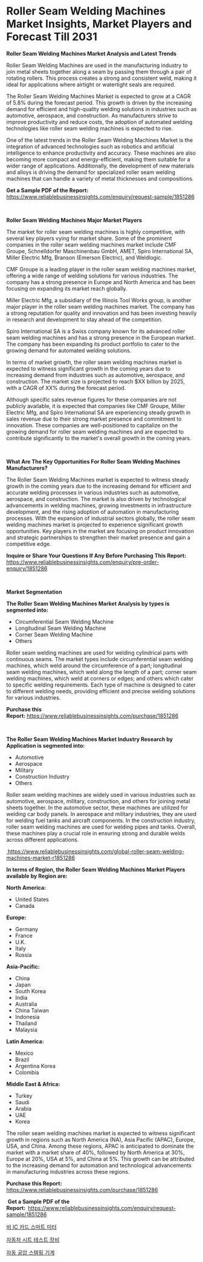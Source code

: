 <p><h1>Roller Seam Welding Machines Market Insights, Market Players and Forecast Till 2031</h1></p><p><strong>Roller Seam Welding Machines Market Analysis and Latest Trends</strong></p>
<p><p>Roller Seam Welding Machines are used in the manufacturing industry to join metal sheets together along a seam by passing them through a pair of rotating rollers. This process creates a strong and consistent weld, making it ideal for applications where airtight or watertight seals are required. </p><p>The Roller Seam Welding Machines Market is expected to grow at a CAGR of 5.8% during the forecast period. This growth is driven by the increasing demand for efficient and high-quality welding solutions in industries such as automotive, aerospace, and construction. As manufacturers strive to improve productivity and reduce costs, the adoption of automated welding technologies like roller seam welding machines is expected to rise.</p><p>One of the latest trends in the Roller Seam Welding Machines Market is the integration of advanced technologies such as robotics and artificial intelligence to enhance productivity and accuracy. These machines are also becoming more compact and energy-efficient, making them suitable for a wider range of applications. Additionally, the development of new materials and alloys is driving the demand for specialized roller seam welding machines that can handle a variety of metal thicknesses and compositions.</p></p>
<p><strong>Get a Sample PDF of the Report:&nbsp;</strong> <a href="https://www.reliablebusinessinsights.com/enquiry/request-sample/1851286">https://www.reliablebusinessinsights.com/enquiry/request-sample/1851286</a></p>
<p>&nbsp;</p>
<p><strong>Roller Seam Welding Machines Major Market Players</strong></p>
<p><p>The market for roller seam welding machines is highly competitive, with several key players vying for market share. Some of the prominent companies in the roller seam welding machines market include CMF Groupe, Schnelldorfer Maschinenbau GmbH, AMET, Spiro International SA, Miller Electric Mfg, Branson (Emerson Electric), and Weldlogic.</p><p>CMF Groupe is a leading player in the roller seam welding machines market, offering a wide range of welding solutions for various industries. The company has a strong presence in Europe and North America and has been focusing on expanding its market reach globally.</p><p>Miller Electric Mfg, a subsidiary of the Illinois Tool Works group, is another major player in the roller seam welding machines market. The company has a strong reputation for quality and innovation and has been investing heavily in research and development to stay ahead of the competition.</p><p>Spiro International SA is a Swiss company known for its advanced roller seam welding machines and has a strong presence in the European market. The company has been expanding its product portfolio to cater to the growing demand for automated welding solutions.</p><p>In terms of market growth, the roller seam welding machines market is expected to witness significant growth in the coming years due to increasing demand from industries such as automotive, aerospace, and construction. The market size is projected to reach $XX billion by 2025, with a CAGR of XX% during the forecast period.</p><p>Although specific sales revenue figures for these companies are not publicly available, it is expected that companies like CMF Groupe, Miller Electric Mfg, and Spiro International SA are experiencing steady growth in sales revenue due to their strong market presence and commitment to innovation. These companies are well-positioned to capitalize on the growing demand for roller seam welding machines and are expected to contribute significantly to the market's overall growth in the coming years.</p></p>
<p>&nbsp;</p>
<p><strong>What Are The Key Opportunities For Roller Seam Welding Machines Manufacturers?</strong></p>
<p><p>The Roller Seam Welding Machines market is expected to witness steady growth in the coming years due to the increasing demand for efficient and accurate welding processes in various industries such as automotive, aerospace, and construction. The market is also driven by technological advancements in welding machines, growing investments in infrastructure development, and the rising adoption of automation in manufacturing processes. With the expansion of industrial sectors globally, the roller seam welding machines market is projected to experience significant growth opportunities. Key players in the market are focusing on product innovation and strategic partnerships to strengthen their market presence and gain a competitive edge.</p></p>
<p><strong>Inquire or Share Your Questions If Any Before Purchasing This Report:</strong> <a href="https://www.reliablebusinessinsights.com/enquiry/pre-order-enquiry/1851286">https://www.reliablebusinessinsights.com/enquiry/pre-order-enquiry/1851286</a></p>
<p>&nbsp;</p>
<p><strong>Market Segmentation</strong></p>
<p><strong>The Roller Seam Welding Machines Market Analysis by types is segmented into:</strong></p>
<p><ul><li>Circumferential Seam Welding Machine</li><li>Longitudinal Seam Welding Machine</li><li>Corner Seam Welding Machine</li><li>Others</li></ul></p>
<p><p>Roller seam welding machines are used for welding cylindrical parts with continuous seams. The market types include circumferential seam welding machines, which weld around the circumference of a part; longitudinal seam welding machines, which weld along the length of a part; corner seam welding machines, which weld at corners or edges; and others which cater to specific welding requirements. Each type of machine is designed to cater to different welding needs, providing efficient and precise welding solutions for various industries.</p></p>
<p><strong>Purchase this Report:&nbsp;</strong><a href="https://www.reliablebusinessinsights.com/purchase/1851286">https://www.reliablebusinessinsights.com/purchase/1851286</a></p>
<p>&nbsp;</p>
<p><strong>The Roller Seam Welding Machines Market Industry Research by Application is segmented into:</strong></p>
<p><ul><li>Automotive</li><li>Aerospace</li><li>Military</li><li>Construction Industry</li><li>Others</li></ul></p>
<p><p>Roller seam welding machines are widely used in various industries such as automotive, aerospace, military, construction, and others for joining metal sheets together. In the automotive sector, these machines are utilized for welding car body panels. In aerospace and military industries, they are used for welding fuel tanks and aircraft components. In the construction industry, roller seam welding machines are used for welding pipes and tanks. Overall, these machines play a crucial role in ensuring strong and durable welds across different applications.</p></p>
<p><a href="https://www.reliablebusinessinsights.com/global-roller-seam-welding-machines-market-r1851286">&nbsp;https://www.reliablebusinessinsights.com/global-roller-seam-welding-machines-market-r1851286</a></p>
<p><strong>In terms of Region, the Roller Seam Welding Machines Market Players available by Region are:</strong></p>
<p>
    <p> <strong> North America: </strong>
        <ul>
            <li>United States</li>
            <li>Canada</li>
        </ul>
        </p> 
    <p> <strong> Europe: </strong>
        <ul>
            <li>Germany</li>
            <li>France</li>
            <li>U.K.</li>
            <li>Italy</li>
            <li>Russia</li>
        </ul>
        </p> 
    <p> <strong> Asia-Pacific: </strong>
        <ul>
            <li>China</li>
            <li>Japan</li>
            <li>South Korea</li>
            <li>India</li>
            <li>Australia</li>
            <li>China Taiwan</li>
            <li>Indonesia</li>
            <li>Thailand</li>
            <li>Malaysia</li>
        </ul>
        </p> 
    <p> <strong> Latin America: </strong>
        <ul>
            <li>Mexico</li>
            <li>Brazil</li>
            <li>Argentina Korea</li>
            <li>Colombia</li>
        </ul>
        </p> 
    <p> <strong> Middle East & Africa: </strong>
        <ul>
            <li>Turkey</li>
            <li>Saudi</li>
            <li>Arabia</li>
            <li>UAE</li>
            <li>Korea</li>
        </ul>
    </p>
    </p>
<p><p>The roller seam welding machines market is expected to witness significant growth in regions such as North America (NA), Asia Pacific (APAC), Europe, USA, and China. Among these regions, APAC is anticipated to dominate the market with a market share of 40%, followed by North America at 30%, Europe at 20%, USA at 5%, and China at 5%. This growth can be attributed to the increasing demand for automation and technological advancements in manufacturing industries across these regions.</p></p>
<p><strong>Purchase this Report: </strong><a href="https://www.reliablebusinessinsights.com/purchase/1851286">https://www.reliablebusinessinsights.com/purchase/1851286</a></p>
<p>&nbsp;<strong>Get a Sample PDF of the Report:&nbsp;&nbsp;</strong><a href="https://www.reliablebusinessinsights.com/enquiry/request-sample/1851286">https://www.reliablebusinessinsights.com/enquiry/request-sample/1851286</a></p>
<p><strong></strong></p>
<p><p><a href="https://medium.com/@ikeschumm04/%EB%B9%84-ic-%EC%B9%B4%EB%93%9C-%EC%8A%A4%EB%A7%88%ED%8A%B8-%EB%AF%B8%ED%84%B0-%EC%8B%9C%EC%9E%A5-%EB%B3%B4%EA%B3%A0%EC%84%9C%EB%8A%94-%EC%9D%B4-%EC%8B%9C%EC%9E%A5%EC%9D%98-%EC%B5%9C%EC%8B%A0-%ED%8A%B8%EB%A0%8C%EB%93%9C%EC%99%80-%EC%84%B1%EC%9E%A5-%EA%B8%B0%ED%9A%8C%EB%A5%BC-%EB%B0%9D%ED%98%80%EB%83%85%EB%8B%88%EB%8B%A4-b765333967bd">비 IC 카드 스마트 미터</a></p><p><a href="https://medium.com/@othaleffler66/%EC%9E%90%EB%8F%99%EC%B0%A8-%EC%A2%8C%EC%84%9D-%EC%8B%9C%ED%97%98-%EC%9E%A5%EB%B9%84-%EC%8B%9C%EC%9E%A5-2031%EB%85%84%EA%B9%8C%EC%A7%80%EC%9D%98-%ED%8A%B8%EB%A0%8C%EB%93%9C-%EC%98%88%EC%B8%A1-%EB%B0%8F-%EA%B2%BD%EC%9F%81-%EB%B6%84%EC%84%9D-6e1f191a6e14">자동차 시트 테스트 장비</a></p><p><a href="https://medium.com/@mslonkoss78/%EC%9E%90%EB%8F%99-%EA%B3%B5%EC%95%95-%EC%8A%A4%ED%83%AC%ED%95%91-%EA%B8%B0%EA%B3%84-%EC%8B%9C%EC%9E%A5-%EA%B7%9C%EB%AA%A8%EB%8A%94-%EA%B8%80%EB%A1%9C%EB%B2%8C-%EC%82%B0%EC%97%85%EC%97%90%EC%84%9C-%EA%B0%80%EC%9E%A5-%EC%A2%8B%EC%9D%80-%EB%A7%88%EC%BC%80%ED%8C%85-%EC%B1%84%EB%84%90%EC%9D%84-%EB%B3%B4%EC%97%AC%EC%A4%8D%EB%8B%88%EB%8B%A4-f5f89157bdb7">자동 공압 스탬핑 기계</a></p></p>